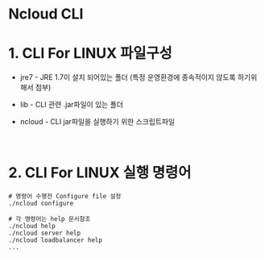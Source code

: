 # Ncloud CLI
# 1. CLI For LINUX 파일구성
- jre7 - JRE 1.7이 설치 되어있는 폴더 (특정 운영환경에 종속적이지 않도록 하기위해서 첨부)

- lib - CLI 관련 .jar파일이 있는 폴더

- ncloud - CLI jar파일을 실행하기 위한 스크립트파일

  ​

#  2. CLI For LINUX 실행 명령어
```shell
# 명령어 수행전 Configure file 설정
./ncloud configure

# 각 명령어는 help 문서참조
./ncloud help
./ncloud server help
./ncloud loadbalancer help
...
```


